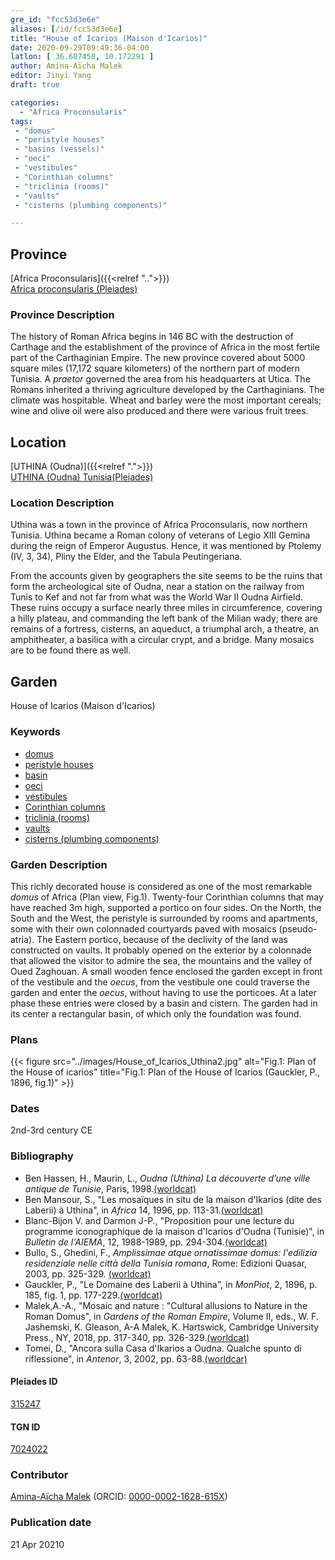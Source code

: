 ```yaml
---
gre_id: "fcc53d3e6e"
aliases: [/id/fcc53d3e6e]
title: "House of Icarios (Maison d'Icarios)"
date: 2020-09-29T09:49:36-04:00
latlon: [ 36.607458, 10.172291 ]
author: Amina-Aïcha Malek
editor: Jinyi Yang
draft: true

categories:
  - "Africa Proconsularis"
tags:
 - "domus"
 - "peristyle houses"
 - "basins (vessels)"
 - "oeci"
 - "vestibules"
 - "Corinthian columns"
 - "triclinia (rooms)"
 - "vaults"
 - "cisterns (plumbing components)"

---
```


## Province
[Africa Proconsularis]({{<relref "..">}}) \
[Africa proconsularis (Pleiades)](https://pleiades.stoa.org/places/991341)

### Province Description
The history of Roman Africa begins in 146 BC with the destruction of Carthage and the establishment of the province of Africa in the most fertile part of the Carthaginian Empire.  The new province covered about 5000 square miles (17,172 square kilometers) of the northern part of modern Tunisia.  A *praetor* governed the area from his headquarters at Utica.  The Romans inherited a thriving agriculture developed by the Carthaginians.  The climate was hospitable.  Wheat and barley were the most important cereals; wine and olive oil were also produced and there were various fruit trees.
<!-- DESCRIPTION -->


## Location
[UTHINA (Oudna)]({{<relref ".">}}) \
[UTHINA (Oudna) Tunisia(Pleiades)](https://pleiades.stoa.org/places/315247)

### Location Description
Uthina was a town in the province of Africa Proconsularis, now northern Tunisia. Uthina became a Roman colony of veterans of Legio XIII Gemina during the reign of Emperor Augustus. Hence, it was mentioned by Ptolemy (IV, 3, 34), Pliny the Elder, and the Tabula Peutingeriana.

From the accounts given by geographers the site seems to be the ruins that form the archeological site of Oudna, near a station on the railway from Tunis to Kef and not far from what was the World War II Oudna Airfield. These ruins occupy a surface nearly three miles in circumference, covering a hilly plateau, and commanding the left bank of the Milian wady; there are remains of a fortress, cisterns, an aqueduct, a triumphal arch, a theatre, an amphitheater, a basilica with a circular crypt, and a bridge. Many mosaics are to be found there as well.

<!--## Sublocation-->

<!--
[AREA WITHIN LOCATION, LIKE “PALATINE HILL”](GEOREFERENCE LINK)
A sublocation is any area larger than an individual garden, but located within a location. I would always try to include a link to a controlled vocabulary here if possible. This ID may well be different from the Garden ID, e.g., Pompeii versus a Garden in one of the houses which has its own Pleiades ID.
-->

<!--### Sublocation Description-->

<!-- DESCRIPTION -->

## Garden
House of Icarios (Maison d'Icarios)

### Keywords

- [domus](http://vocab.getty.edu/page/aat/300005506)
- [peristyle houses](http://vocab.getty.edu/page/aat/300005452)
- [basin](#)
- [oeci](http://vocab.getty.edu/page/aat/300080791)
- [vestibules](http://vocab.getty.edu/page/aat/300083076)
- [Corinthian columns](http://vocab.getty.edu/page/aat/300299596)
- [triclinia (rooms)](http://vocab.getty.edu/page/aat/300004359)
- [vaults](http://vocab.getty.edu/page/aat/300001370)
- [cisterns (plumbing components)](http://vocab.getty.edu/page/aat/300052558)

### Garden Description

This richly decorated house is considered as one of the most remarkable *domus* of Africa (Plan view, Fig.1). Twenty-four Corinthian columns that may have reached 3m high, supported a portico on four sides. On the North, the South and the West, the peristyle is surrounded by rooms and apartments, some with their own colonnaded courtyards paved with mosaics (pseudo-atria). The Eastern portico, because of the declivity of the land was constructed on vaults. It probably opened on the exterior by a colonnade that allowed the visitor to admire the sea, the mountains and the valley of Oued Zaghouan. A small wooden fence enclosed the garden except in front of the vestibule and the *oecus*, from the vestibule one could traverse the garden and enter the *oecus*, without having to use the porticoes. At a later phase these entries were closed by a basin and cistern. The garden had in its center a rectangular basin, of which only the foundation was found.




<!--### Maps-->


### Plans
{{< figure src="../images/House_of_Icarios_Uthina2.jpg" alt="Fig.1: Plan of the House of icarios" title="Fig.1: Plan of the House of Icarios (Gauckler, P., 1896, fig.1)" >}}


<!--### Images-->


### Dates

2nd-3rd century CE

### Bibliography


* Ben Hassen, H., Maurin, L., *Oudna (Uthina) La découverte d’une ville antique de Tunisie*, Paris, 1998.[(worldcat)](http://www.worldcat.org/oclc/492084212)
* Ben Mansour, S., "Les mosaïques in situ de la maison d'Ikarios (dite des Laberii) à Uthina", in *Africa* 14, 1996, pp. 113-31.[(worldcat)](http://www.worldcat.org/oclc/949260343)
* Blanc-Bijon V. and Darmon J-P.,  "Proposition pour une lecture du programme iconographique de la maison d'Icarios d'Oudna (Tunisie)", in *Bulletin de l'AIEMA*, 12, 1988-1989, pp. 294-304.[(worldcat)](http://www.worldcat.org/oclc/906497618)
* Bullo, S., Ghedini, F., *Amplissimae atque ornatissimae domus: l'edilizia residenziale nelle città della Tunisia romana*, Rome: Edizioni Quasar, 2003, pp. 325-329. [(worldcat)](http://www.worldcat.org/oclc/989088620)
* Gauckler, P., "Le Domaine des Laberii à Uthina", in *MonPiot*, 2, 1896, p. 185, fig. 1, pp. 177-229.[(worldcat)](http://www.worldcat.org/oclc/888258356)
* Malek,A.-A., "Mosaic and nature : "Cultural allusions to Nature in the Roman Domus", in *Gardens of the Roman Empire*, Volume II, eds., W. F. Jashemski, K. Gleason, A-A Malek, K. Hartswick, Cambridge University Press., NY, 2018, pp. 317-340, pp. 326-329.[(worldcat)](http://www.worldcat.org/oclc/1021392532)
* Tomei, D., "Ancora sulla Casa d'Ikarios a Oudna. Qualche spunto di riflessione",  in *Antenor*, 3, 2002, pp. 63-88.[(worldcar)](http://www.worldcat.org/oclc/648821552)

#### Pleiades ID

[315247](https://pleiades.stoa.org/places/315247)

#### TGN ID

[7024022](http://vocab.getty.edu/page/tgn/7024022)

### Contributor

[Amina-Aïcha Malek](http://worldcat.org/identities/lccn-n2012075871/) (ORCID: [0000-0002-1628-615X](https://orcid.org/0000-0002-1628-615X))

### Publication date


21 Apr 20210
